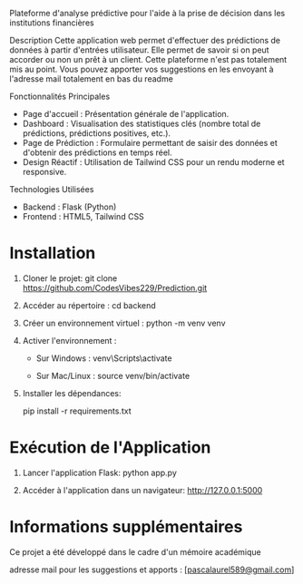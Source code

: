 Plateforme d'analyse prédictive pour l'aide à la prise de décision dans les institutions financières

 Description
Cette application web permet d'effectuer des prédictions de données à partir d'entrées utilisateur. Elle permet de savoir si on peut accorder ou non un prêt à un client. Cette plateforme n'est pas totalement mis au point. Vous pouvez apporter vos suggestions en les envoyant à l'adresse mail totalement en bas du readme

Fonctionnalités Principales
- Page d'accueil : Présentation générale de l'application.
- Dashboard : Visualisation des statistiques clés (nombre total de prédictions, prédictions positives, etc.).
- Page de Prédiction : Formulaire permettant de saisir des données et d'obtenir des prédictions en temps réel.
- Design Réactif : Utilisation de Tailwind CSS pour un rendu moderne et responsive.

Technologies Utilisées
- Backend : Flask (Python)
- Frontend : HTML5, Tailwind CSS

# Installation
1. Cloner le projet:
   git clone https://github.com/CodesVibes229/Prediction.git

2. Accéder au répertoire :
   cd backend

3. Créer un environnement virtuel :
   python -m venv venv

4. Activer l'environnement :
   - Sur Windows :
     venv\Scripts\activate
   
   - Sur Mac/Linux :
     source venv/bin/activate

5. Installer les dépendances:

   pip install -r requirements.txt

# Exécution de l'Application
1. Lancer l'application Flask:
   python app.py

2. Accéder à l'application dans un navigateur:
   http://127.0.0.1:5000


# Informations supplémentaires
Ce projet a été développé dans le cadre d'un mémoire académique

adresse mail pour les suggestions et apports : [pascalaurel589@gmail.com]